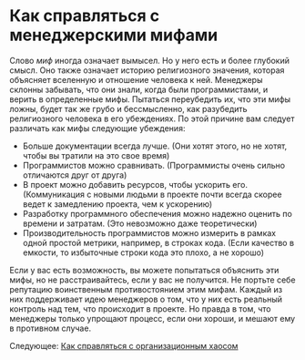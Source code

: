 # Как справляться с менеджерскими мифами

Слово *миф* иногда означает вымысел. Но у него есть и более глубокий смысл. Оно также означает историю религиозного значения, которая объясняет вселенную и отношение человека к ней. Менеджеры склонны забывать, что они знали, когда были программистами, и верить в определенные мифы. Пытаться переубедить их, что эти мифы ложны, будет так же грубо и бессмысленно, как разубедить религиозного человека в его убеждениях. По этой причине вам следует различать как мифы следующие убеждения:

- Больше документации всегда лучше. (Они хотят этого, но не хотят, чтобы вы тратили на это свое время)
- Программистов можно сравнивать. (Программисты очень сильно отличаются друг от друга)
- В проект можно добавить ресурсов, чтобы ускорить его. (Коммуникация с новыми людьми в проекте почти всегда скорее ведет к замедлению проекта, чем к ускорению)
- Разработку программного обеспечения можно надежно оценить по времени и затратам. (Это невозможно даже теоретически)
- Производительность программистов можно измерить в рамках одной простой метрики, например, в строках кода. (Если качество в емкости, то избыточные строки кода это плохо, а не хорошо)

Если у вас есть возможность, вы можете попытаться объяснить эти мифы, но не расстраивайтесь, если у вас не получится. Не портьте себе репутацию воинственным противостоянием этим мифам. Каждый из них поддерживает идею менеджеров о том, что у них есть реальный контроль над тем, что происходит в проекте. Но правда в том, что менеджеры только упрощают процесс, если они хороши, и мешают ему в противном случае.

Следующее: [Как справляться с организационным хаосом](11-How-to-Deal-with-Organizational-Chaos.md)